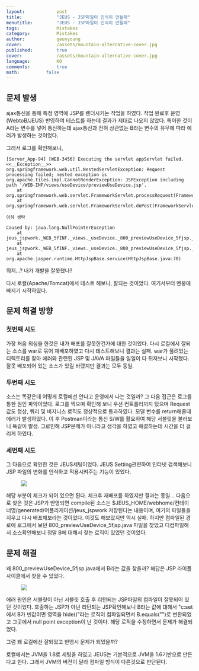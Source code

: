 ```yaml
---
layout:            post
title:             "JEUS - JSP파일이 인식이 안될때"
menutitle:         "JEUS - JSP파일이 인식이 안될때"
tags:              Mistakes
category:          Mistakes
author:            geunyoung
cover:             /assets/mountain-alternative-cover.jpg
published:         true
cover:             /assets/mountain-alternative-cover.jpg
language:          KO
comments:          true
math:		   false
---
```


## 문제 발생

ajax통신을 통해 특정 영역에 JSP를 렌더시키는 작업을 하였다. 작업 완료후 운영(WebtoB/JEUS) 반영하여 테스트를 하는데 결과가 제대로 나오지 않았다. 특이한 것이 A라는 변수를 넣어 통신하는데 ajax통신과 전혀 상관없는 B라는 변수의 유무에 따라 에러가 발생하는 것이었다.

그래서 로그를 확인해보니,

```text
[Server_App-94] [WEB-3456] Executing the servlet appServlet failed.
<<__Exception__>>
org.springframework.web.util.NestedServletException: Request processing failed; nested exception is org.apache.tiles.impl.CannotRenderException: JSPException including path '/WEB-INF/views/useDevice/previewUseDevice.jsp'.
	at org.springframework.web.servlet.FrameworkServlet.processRequest(FrameworkServlet.java:894)
	at org.springframework.web.servlet.FrameworkServlet.doPost(FrameworkServlet.java:789)
	
이하 생략

Caused by: java.lang.NullPointerException
	at jeus_jspwork._WEB_5fINF._views._useDevice._800_previewUseDevice_5fjsp._jspx_meth_c_005fif_005f2(_800_previewUseDevice_5fjsp.java:1523)
	at jeus_jspwork._WEB_5fINF._views._useDevice._800_previewUseDevice_5fjsp._jspService(_800_previewUseDevice_5fjsp.java:459)
	at org.apache.jasper.runtime.HttpJspBase.service(HttpJspBase.java:70)

```

뭐지...? 내가 개발을 잘못했나?

다시 로컬(Apache/Tomcat)에서 테스트 해보니, 잘되는 것이었다. 여기서부터 멘붕에 빠지기 시작하였다.


## 문제 해결 방향

### 첫번째 시도

 가장 처음 의심을 한것은 내가 배포를 잘못한건가에 대한 것이었다. 다시 로컬에서 잘되는 소스를 war로 묶어 재배포하였고 다시 테스트해보니 결과는 실패. war가 풀려있는 디렉토리를 찾아 에러와 관련된 JSP 및 JAVA 파일들을 일일이 다 뒤져보니 시작했다. 잘못 배포되어 있는 소스가 있길 바랬지만 결과는 모두 동일.
 
### 두번째 시도
 
  소스는 똑같은데 어떻게 로컬에선 안나고 운영에서 나는 것일까? 그 다음 접근은 로그를 통한 원인 파악이었다. 로그를 찍으며 확인해 보니 우선 컨트롤러까지 탔으며 Request값도 정상, 쿼리 및 비지니스 로직도 정상적으로 통과하였다. 모델 변수를 return해줄때 에러가 발생하였다. 이 후 Postman이라는 통신 S/W를 활요하여 해당 서블릿을 불러보니 똑같이 발생. 그로인해 JSP문제가 아니라고 생각을 하였고 해결하는데 시간을 더 걸리게 하였다.
  
### 세번째 시도

 그 다음으로 확인한 것은 JEUS세팅이었다. JEUS Setting관련하여 인터넷 검색해보니 JSP 파일의 변화를 인식하고 적용시켜주는 기능이 있었다.
 
<aside>
<figure>
<img src="{{ "/media/img/Mistakes/jeus20190326.PNG" | absolute_url }}" />
</figure>
</aside>
 
해당 부분이 체크가 되어 있으면 된다. 체크후 재배포를 하였지만 결과는 동일...
다음으로 찾은 것은 JSP가 반영되면 compile된 소스는 $JEUS_HOME/webhome/컨테이너명/generated/어플리케이션/jeus_jspwork 저장된다는 내용이며,
여기의 파일들을 지우고 다시 배포해보라는 것이었다. 이것도 해보았지만 역시 실패. 하지만 컴파일된 경로에 로그에서 보던 800_previewUseDevice_5fjsp.java 파일을 찾았고 디컴파일해서 소스확인해보니 정말 B에 대해서 찾는 로직이 있었던 것이었다.


## 문제 해결

왜 800_previewUseDevice_5fjsp.java에서 B라는 값을 찾을까? 해답은 JSP 라이플 사이클에서 찾을 수 있었다. 

<aside>
<figure>
<img src="{{ "/media/img/Mistakes/jsplifecycle.PNG" | absolute_url }}" />
</figure>
</aside>

에러 원인은 서블릿이 아닌 서블릿 호출 후 리턴되는 JSP파일의 컴파일이 잘못되어 있던 것이었다.
호출하는 JSP가 아닌 리턴되는 JSP확인해보니 B라는 값에 대해서 "c:set에서 B가 빈값이면 영역을 hide()"라는 로직이 컴파일되면서 B.equals("")로 변환되었고 그곳에서 null point exception이 난 것이다. 해당 로직을 수정하면서 문제가 해결되었다.

그럼 왜 로컬에선 잘되었고 반영시 문제가 되었을까?

로컬에서는 JVM을 1.8로 세팅을 하였고 JEUS는 기본적으로 JVM을 1.6기반으로 만든다고 한다. 그래서 JVM의 버전이 달라 컴파일 방식이 다른것으로 판단된다.
